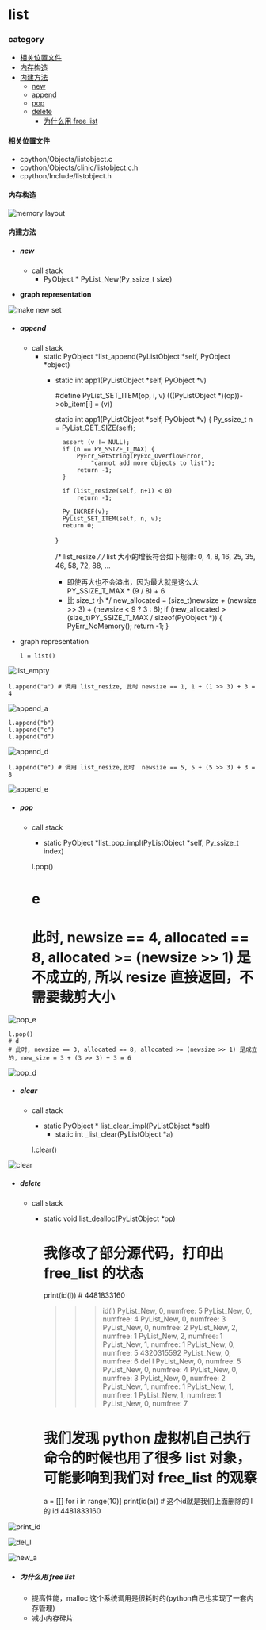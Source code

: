# list

### category

* [相关位置文件](#相关位置文件)
* [内存构造](#内存构造)
* [内建方法](#内建方法)
	* [new](#new)
	* [append](#append)
	* [pop](#pop)
	* [delete](#delete)
		* [为什么用 free list](#为什么用-free-list)

#### 相关位置文件
* cpython/Objects/listobject.c
* cpython/Objects/clinic/listobject.c.h
* cpython/Include/listobject.h

#### 内存构造

![memory layout](https://img-blog.csdnimg.cn/20190214101628263.png?x-oss-process=image/watermark,type_ZmFuZ3poZW5naGVpdGk,shadow_10,text_aHR0cHM6Ly9ibG9nLmNzZG4ubmV0L3FxXzMxNzIwMzI5,size_16,color_FFFFFF,t_70)

#### 内建方法

* ##### **new**
    * call stack
	    * PyObject * PyList_New(Py_ssize_t size)

* **graph representation**

![make new set](https://github.com/zpoint/Cpython-Internals/blob/master/BasicObject/set/make_new_set.png)

* ##### **append**
    * call stack
        * static PyObject *list_append(PyListObject *self, PyObject *object)
		    * static int app1(PyListObject *self, PyObject *v)


                #define PyList_SET_ITEM(op, i, v) (((PyListObject *)(op))->ob_item[i] = (v))

                static int app1(PyListObject *self, PyObject *v)
                {
                    Py_ssize_t n = PyList_GET_SIZE(self);

                    assert (v != NULL);
                    if (n == PY_SSIZE_T_MAX) {
                        PyErr_SetString(PyExc_OverflowError,
                            "cannot add more objects to list");
                        return -1;
                    }

                    if (list_resize(self, n+1) < 0)
                        return -1;

                    Py_INCREF(v);
                    PyList_SET_ITEM(self, n, v);
                    return 0;
                }

                /* list_resize */
                 /* list 大小的增长符合如下规律:  0, 4, 8, 16, 25, 35, 46, 58, 72, 88, ...
                 * 即使再大也不会溢出，因为最大就是这么大 PY_SSIZE_T_MAX * (9 / 8) + 6
                 * 比 size_t 小
                 */
                new_allocated = (size_t)newsize + (newsize >> 3) + (newsize < 9 ? 3 : 6);
                if (new_allocated > (size_t)PY_SSIZE_T_MAX / sizeof(PyObject *)) {
                    PyErr_NoMemory();
                    return -1;
                }


* graph representation


      l = list()

![list_empty](https://github.com/zpoint/Cpython-Internals/blob/master/BasicObject/list/list_empty.png)


    l.append("a") # 调用 list_resize, 此时 newsize == 1, 1 + (1 >> 3) + 3 = 4

![append_a](https://github.com/zpoint/Cpython-Internals/blob/master/BasicObject/list/append_a.png)

    l.append("b")
    l.append("c")
    l.append("d")

![append_d](https://github.com/zpoint/Cpython-Internals/blob/master/BasicObject/list/append_d.png)

    l.append("e") # 调用 list_resize,此时  newsize == 5, 5 + (5 >> 3) + 3 = 8

![append_e](https://github.com/zpoint/Cpython-Internals/blob/master/BasicObject/list/append_e.png)

* ##### **pop**
    * call stack
        * static PyObject *list_pop_impl(PyListObject *self, Py_ssize_t index)


    	l.pop()
    	# e
    	# 此时, newsize == 4, allocated == 8, allocated >= (newsize >> 1) 是不成立的, 所以 resize 直接返回，不需要裁剪大小

![pop_e](https://github.com/zpoint/Cpython-Internals/blob/master/BasicObject/list/pop_e.png)

    l.pop()
    # d
    # 此时, newsize == 3, allocated == 8, allocated >= (newsize >> 1) 是成立的, new_size = 3 + (3 >> 3) + 3 = 6

![pop_d](https://github.com/zpoint/Cpython-Internals/blob/master/BasicObject/list/pop_d.png)

* ##### **clear**
    * call stack
        * static PyObject * list_clear_impl(PyListObject *self)
        	* static int _list_clear(PyListObject *a)


    	l.clear()

![clear](https://github.com/zpoint/Cpython-Internals/blob/master/BasicObject/list/clear.png)

* ##### **delete**
    * call stack
        * static void list_dealloc(PyListObject *op)


			# 我修改了部分源代码，打印出 free_list 的状态
    		print(id(l)) # 4481833160
            >>> id(l)
            PyList_New, 0, numfree: 5
            PyList_New, 0, numfree: 4
            PyList_New, 0, numfree: 3
            PyList_New, 0, numfree: 2
            PyList_New, 2, numfree: 1
            PyList_New, 2, numfree: 1
            PyList_New, 1, numfree: 1
            PyList_New, 0, numfree: 5
            4320315592
            PyList_New, 0, numfree: 6
            >>> del l
            PyList_New, 0, numfree: 5
    		PyList_New, 0, numfree: 4
    		PyList_New, 0, numfree: 3
    		PyList_New, 0, numfree: 2
            PyList_New, 1, numfree: 1
            PyList_New, 1, numfree: 1
            PyList_New, 1, numfree: 1
            PyList_New, 0, numfree: 7
            # 我们发现 python 虚拟机自己执行命令的时候也用了很多 list 对象，可能影响到我们对 free_list 的观察
            a = [[] for i in range(10)]
            print(id(a)) # 这个id就是我们上面删除的 l 的 id
            4481833160

![print_id](https://github.com/zpoint/Cpython-Internals/blob/master/BasicObject/list/print_id.png)

![del_l](https://github.com/zpoint/Cpython-Internals/blob/master/BasicObject/list/del_l.png)

![new_a](https://github.com/zpoint/Cpython-Internals/blob/master/BasicObject/list/new_a.png)

* ##### **为什么用 free list**
    * 提高性能，malloc 这个系统调用是很耗时的(python自己也实现了一套内存管理)
    * 减小内存碎片
